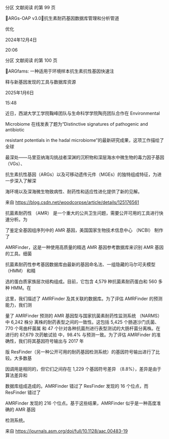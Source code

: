 分区 文献阅读 的第 99 页

ARGs-OAP v3.0：抗生素耐药基因数据库管理和分析管道

优化

2024年12月4日

20:06

分区 文献阅读 的第 100 页

ARGfams: 一种适用于环境样本抗生素抗性基因快速注

释与新基因发现的工具与数据库资源

2025年1月6日

15:48



近日，西湖大学工学院鞠峰团队与生命科学学院陶亮团队合作在 Environmental

Microbiome 在线发表了题为“Distinctive signatures of pathogenic and antibiotic

resistant potentials in the hadal microbiome”的最新研究成果，这项工作描绘了全球

最深处——马里亚纳海沟挑战者深渊的沉积物和深层海水中微生物的毒力因子基因（VGs）、

抗生素抗性基因（ARGs）以及可移动遗传元件（MGEs）的独特组成特征，为进一步深入了解深

海环境以及深海微生物致病性、耐药性和适应性进化提供了新的见解。

来自 <https://blog.csdn.net/woodcorpse/article/details/125176561>

抗菌素耐药性 （AMR） 是一个重大的公共卫生问题，需要公开可用的工具进行快速分析。为

了鉴定全基因组序列中的 AMR 基因，美国国家生物技术信息中心 （NCBI） 制作了

AMRFinder，这是一种使用高质量的精选 AMR 基因参考数据库来识别 AMR 基因的工具。细菌

抗菌素耐药性参考基因数据库由最新的基因命名法、一组隐藏的马尔可夫模型 （HMM） 和精

选的蛋白质家族层次结构组成。目前，它包含 4,579 种抗菌素耐药蛋白和 560 多种 HMM。在

这里，我们描述了 AMRFinder 及其关联的数据库。为了评估 AMRFinder 的预测能力，我们测

量了 AMRFinder 预测的 AMR 基因型与国家抗菌素耐药性监测系统 （NARMS） 中 6,242 株分
离株的耐药表型之间的一致性。这包括 5,425 个肠道沙门氏菌、770 个弯曲杆菌属
和 47 个针对各种抗菌剂进行表型测试的大肠杆菌分离株。在进行的 87,679 次药敏试验
中，98.4% 与预测一致。为了评估 AMRFinder 的准确性，我们将其基因符号输出与 2017 年

版 ResFinder（另一种公开可用的耐药基因检测系统）的基因符号输出进行了比较。大多数基

因调用是相同的，但它们之间存在 1,229 个基因符号差异 （8.8%），差异是由于算法差异和

数据库组成造成的。AMRFinder 错过了 ResFinder 发现的 16 个位点，而 ResFinder 错过了

AMRFinder 发现的 216 个位点。基于这些结果，AMRFinder 似乎是一种高度准确的 AMR 基因

检测系统。

来自 <https://journals.asm.org/doi/full/10.1128/aac.00483-19>

